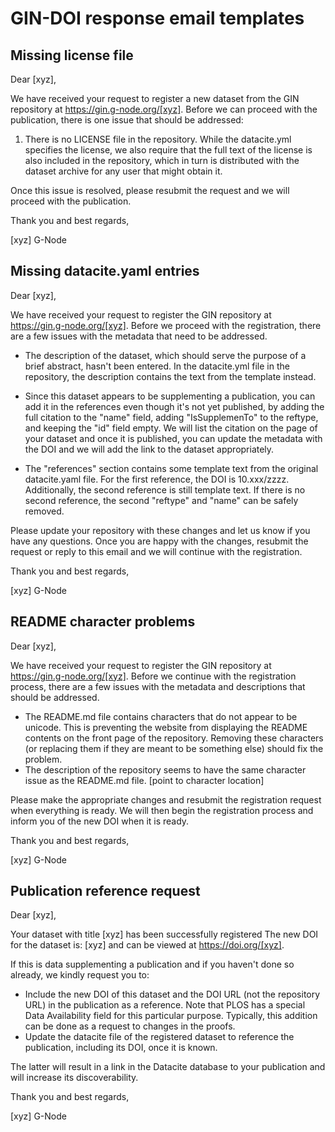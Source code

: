 # GIN-DOI response email templates

## Missing license file

Dear [xyz],

We have received your request to register a new dataset from the GIN repository at https://gin.g-node.org/[xyz]. Before we can proceed with the publication, there is one issue that should be addressed:

1. There is no LICENSE file in the repository. While the datacite.yml specifies the license, we also require that the full text of the license is also included in the repository, which in turn is distributed with the dataset archive for any user that might obtain it.

Once this issue is resolved, please resubmit the request and we will proceed with the publication.

Thank you and best regards,

[xyz]
G-Node


## Missing datacite.yaml entries

Dear [xyz],

We have received your request to register the GIN repository at https://gin.g-node.org/[xyz].  Before we proceed with the registration, there are a few issues with the metadata that need to be addressed.

- The description of the dataset, which should serve the purpose of a brief abstract, hasn't been entered. In the datacite.yml file in the repository, the description contains the text from the template instead.

- Since this dataset appears to be supplementing a publication, you can add it in the references even though it's not yet published, by adding the full citation to the "name" field, adding "IsSupplemenTo" to the reftype, and keeping the "id" field empty. We will list the citation on the page of your dataset and once it is published, you can update the metadata with the DOI and we will add the link to the dataset appropriately.

- The "references" section contains some template text from the original datacite.yaml file. For the first reference, the DOI is 10.xxx/zzzz.  Additionally, the second reference is still template text. If there is no second reference, the second "reftype" and "name" can be safely removed.

Please update your repository with these changes and let us know if you have any questions. Once you are happy with the changes, resubmit the request or reply to this email and we will continue with the registration.

Thank you and best regards,

[xyz]
G-Node


## README character problems

Dear [xyz],

We have received your request to register the GIN repository at https://gin.g-node.org/[xyz]. Before we continue with the registration process, there are a few issues with the metadata and descriptions that should be addressed.

- The README.md file contains characters that do not appear to be unicode. This is preventing the website from displaying the README contents on the front page of the repository. Removing these characters (or replacing them if they are meant to be something else) should fix the problem.
- The description of the repository seems to have the same character issue as the README.md file. [point to character location]

Please make the appropriate changes and resubmit the registration request when everything is ready. We will then begin the registration process and inform you of the new DOI when it is ready.

Thank you and best regards,

[xyz]
G-Node


## Publication reference request

Dear [xyz],

Your dataset with title
[xyz]
has been successfully registered
The new DOI for the dataset is: [xyz] and can be viewed at https://doi.org/[xyz].

If this is data supplementing a publication and if you haven't done so already, we kindly request you to:
- Include the new DOI of this dataset and the DOI URL (not the repository URL) in the publication as a reference. Note that PLOS has a special Data Availability field for this particular purpose. Typically, this addition can be done as a request to changes in the proofs.
- Update the datacite file of the registered dataset to reference the publication, including its DOI, once it is known.

The latter will result in a link in the Datacite database to your publication and will increase its discoverability.

Thank you and best regards,

[xyz]
G-Node
